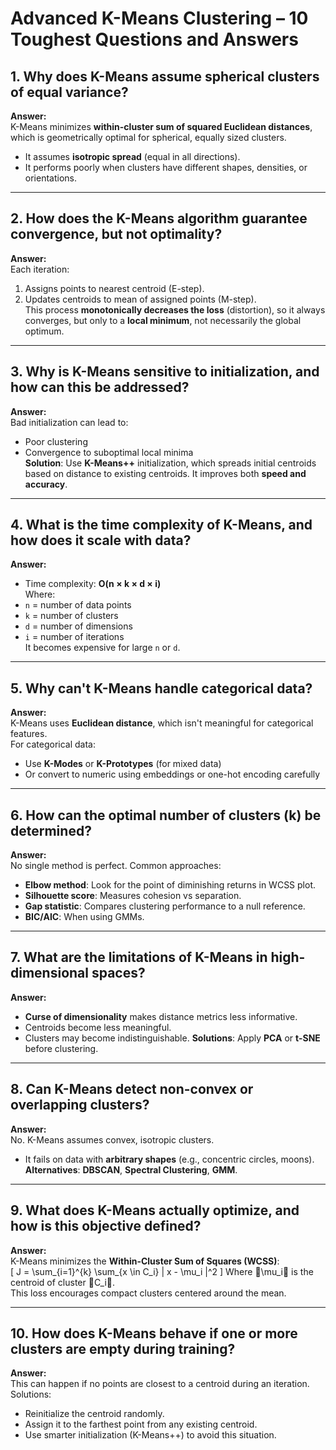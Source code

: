 # Advanced K-Means Clustering – 10 Toughest Questions and Answers

## 1. Why does K-Means assume spherical clusters of equal variance?
**Answer:**  
K-Means minimizes **within-cluster sum of squared Euclidean distances**, which is geometrically optimal for spherical, equally sized clusters.  
- It assumes **isotropic spread** (equal in all directions).
- It performs poorly when clusters have different shapes, densities, or orientations.

---

## 2. How does the K-Means algorithm guarantee convergence, but not optimality?
**Answer:**  
Each iteration:
1. Assigns points to nearest centroid (E-step).
2. Updates centroids to mean of assigned points (M-step).  
This process **monotonically decreases the loss** (distortion), so it always converges, but only to a **local minimum**, not necessarily the global optimum.

---

## 3. Why is K-Means sensitive to initialization, and how can this be addressed?
**Answer:**  
Bad initialization can lead to:
- Poor clustering
- Convergence to suboptimal local minima  
**Solution**: Use **K-Means++** initialization, which spreads initial centroids based on distance to existing centroids. It improves both **speed and accuracy**.

---

## 4. What is the time complexity of K-Means, and how does it scale with data?
**Answer:**  
- Time complexity: **O(n × k × d × i)**  
Where:
- `n` = number of data points  
- `k` = number of clusters  
- `d` = number of dimensions  
- `i` = number of iterations  
It becomes expensive for large `n` or `d`.

---

## 5. Why can't K-Means handle categorical data?
**Answer:**  
K-Means uses **Euclidean distance**, which isn't meaningful for categorical features.  
For categorical data:
- Use **K-Modes** or **K-Prototypes** (for mixed data)
- Or convert to numeric using embeddings or one-hot encoding carefully

---

## 6. How can the optimal number of clusters (k) be determined?
**Answer:**  
No single method is perfect. Common approaches:
- **Elbow method**: Look for the point of diminishing returns in WCSS plot.
- **Silhouette score**: Measures cohesion vs separation.
- **Gap statistic**: Compares clustering performance to a null reference.
- **BIC/AIC**: When using GMMs.

---

## 7. What are the limitations of K-Means in high-dimensional spaces?
**Answer:**  
- **Curse of dimensionality** makes distance metrics less informative.
- Centroids become less meaningful.
- Clusters may become indistinguishable.
**Solutions**: Apply **PCA** or **t-SNE** before clustering.

---

## 8. Can K-Means detect non-convex or overlapping clusters?
**Answer:**  
No. K-Means assumes convex, isotropic clusters.  
- It fails on data with **arbitrary shapes** (e.g., concentric circles, moons).
**Alternatives**: **DBSCAN**, **Spectral Clustering**, **GMM**.

---

## 9. What does K-Means actually optimize, and how is this objective defined?
**Answer:**  
K-Means minimizes the **Within-Cluster Sum of Squares (WCSS)**:  
\[
J = \sum_{i=1}^{k} \sum_{x \in C_i} \| x - \mu_i \|^2
\]
Where \mu_i is the centroid of cluster C_i.  
This loss encourages compact clusters centered around the mean.

---

## 10. How does K-Means behave if one or more clusters are empty during training?
**Answer:**  
This can happen if no points are closest to a centroid during an iteration.  
Solutions:
- Reinitialize the centroid randomly.
- Assign it to the farthest point from any existing centroid.
- Use smarter initialization (K-Means++) to avoid this situation.
